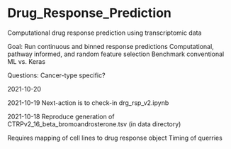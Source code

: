 # Drug_Response_Prediction
Computational drug response prediction using transcriptomic data

Goal:
Run continuous and binned response predictions
Computational, pathway informed, and random feature selection
Benchmark conventional ML vs. Keras

Questions:
Cancer-type specific?

2021-10-20


2021-10-19
Next-action is to check-in drg_rsp_v2.ipynb

2021-10-18
Reproduce generation of CTRPv2_16_beta_bromoandrosterone.tsv
  (in data directory)
  
Requires mapping of cell lines to drug response object
Timing of querries 
